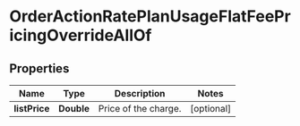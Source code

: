 

# OrderActionRatePlanUsageFlatFeePricingOverrideAllOf


## Properties

| Name | Type | Description | Notes |
|------------ | ------------- | ------------- | -------------|
|**listPrice** | **Double** | Price of the charge.  |  [optional] |



